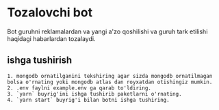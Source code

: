 # Tozalovchi bot
Bot guruhni reklamalardan va yangi a'zo qoshilishi va guruh tark etilishi haqidagi habarlardan tozalaydi.
## ishga tushirish
	1. mongodb ornatilganini tekshiring agar sizda mongodb ornatilmagan bolsa o'rnating yoki mongodb atlas dan royxatdan otishingiz mumkin.
	2. .env faylni example.env ga qarab to'ldiring.
	3. `yarn` buyrig'ini ishga tushirib paketlarni o'rnating.
	4. `yarn start` buyrig'i bilan botni ishga tushiring.
